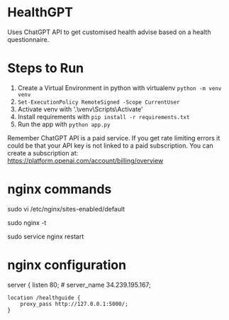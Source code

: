 # HealthGPT
Uses ChatGPT API to get customised health advise based on a health questionnaire.

# Steps to Run
1. Create a Virtual Environment in python with virtualenv `python -m venv venv`
2.  `Set-ExecutionPolicy RemoteSigned -Scope CurrentUser`
3. Activate venv with '.\venv\Scripts\Activate' 
4. Install requirements with `pip install -r requirements.txt`
5. Run the app with `python app.py`

Remember ChatGPT API is a paid service. If you get rate limiting errors it could be that your API key is not linked to a paid subscription.
You can create a subscription at: https://platform.openai.com/account/billing/overview

# nginx commands
sudo vi /etc/nginx/sites-enabled/default

sudo nginx -t

sudo service nginx restart

# nginx configuration
server {
    listen 80;
    # server_name 34.239.195.167;

    location /healthguide {
        proxy_pass http://127.0.0.1:5000/;
    }

